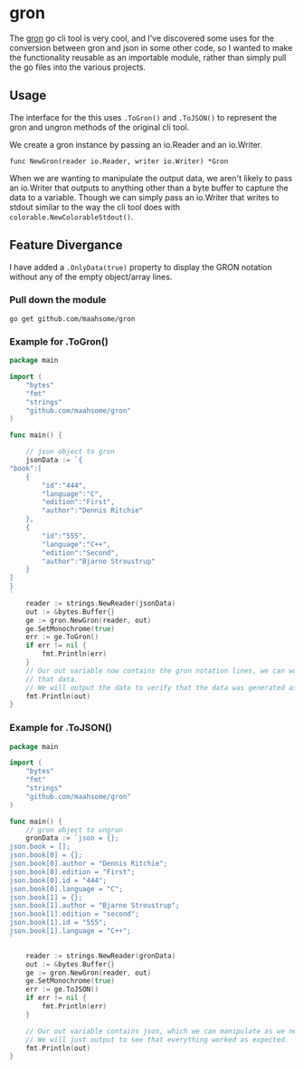 # gron

The [gron](https://github.com/tomnomnom/gron) go cli tool is very cool, and I've
discovered some uses for the conversion between gron and json in some other code,
so I wanted to make the functionality reusable as an importable module, rather
than simply pull the go files into the various projects.

## Usage

The interface for the this uses `.ToGron()` and `.ToJSON()` to represent the
gron and ungron methods of the original cli tool.

We create a gron instance by passing an io.Reader and an io.Writer.

`func NewGron(reader io.Reader, writer io.Writer) *Gron`

When we are wanting to manipulate the output data, we aren't likely to pass an
io.Writer that outputs to anything other than a byte buffer to capture the data
to a variable.  Though we can simply pass an io.Writer that writes to stdout
similar to the way the cli tool does with `colorable.NewColorableStdout()`.

## Feature Divergance

I have added a `.OnlyData(true)` property to display the GRON notation without
any of the empty object/array lines.

### Pull down the module

`go get github.com/maahsome/gron`

### Example for .ToGron()

```go
package main

import (
    "bytes"
    "fmt"
    "strings"
    "github.com/maahsome/gron"
)

func main() {

    // json object to gron
    jsonData := `{
"book":[
    {
        "id":"444",
        "language":"C",
        "edition":"First",
        "author":"Dennis Ritchie"
    },
    {
        "id":"555",
        "language":"C++",
        "edition":"Second",
        "author":"Bjarne Stroustrup"
    }
]
}
`
    reader := strings.NewReader(jsonData)
    out := &bytes.Buffer{}
    ge := gron.NewGron(reader, out)
    ge.SetMonochrome(true)
    err := ge.ToGron()
    if err != nil {
        fmt.Println(err)
    }
    // Our out variable now contains the gron notation lines, we can work with
    // that data.
    // We will output the data to verify that the data was generated as expected.
    fmt.Println(out)
}
```

### Example for .ToJSON()

```go
package main

import (
    "bytes"
    "fmt"
    "strings"
    "github.com/maahsome/gron"
)

func main() {
    // gron object to ungron
    gronData := `json = {};
json.book = [];
json.book[0] = {};
json.book[0].author = "Dennis Ritchie";
json.book[0].edition = "First";
json.book[0].id = "444";
json.book[0].language = "C";
json.book[1] = {};
json.book[1].author = "Bjarne Stroustrup";
json.book[1].edition = "second";
json.book[1].id = "555";
json.book[1].language = "C++";
`

    reader := strings.NewReader(gronData)
    out := &bytes.Buffer{}
    ge := gron.NewGron(reader, out)
    ge.SetMonochrome(true)
    err := ge.ToJSON()
    if err != nil {
        fmt.Println(err)
    }

    // Our out variable contains json, which we can manipulate as we need.
    // We will just output to see that everything worked as expected.
    fmt.Println(out)
}
```
